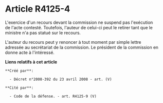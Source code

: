 # Article R4125-4

L'exercice d'un recours devant la commission ne suspend pas l'exécution de l'acte contesté. Toutefois, l'auteur de celui-ci
peut le retirer tant que le ministre n'a pas statué sur le recours.

L'auteur du recours peut y renoncer à tout moment par simple lettre adressée au secrétariat de la commission. Le président de
la commission en donne acte à l'intéressé.

**Liens relatifs à cet article**

	**Créé par**:

	  - Décret n°2008-392 du 23 avril 2008 - art. (V)

	**Cité par**:

	  - Code de la défense. - art. R4125-9 (V)
